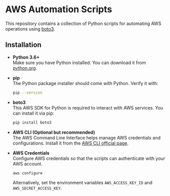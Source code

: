# AWS Automation Scripts

This repository contains a collection of Python scripts for automating AWS operations using [boto3](https://boto3.amazonaws.com/v1/documentation/api/latest/index.html).

## Installation

- **Python 3.6+**  
  Make sure you have Python installed. You can download it from [python.org](https://www.python.org/downloads/).

- **pip**  
  The Python package installer should come with Python. Verify it with:
  ```bash
  pip --version
  ```

- **boto3**  
  This AWS SDK for Python is required to interact with AWS services. You can install it via pip:
  ```bash
  pip install boto3
  ```

- **AWS CLI (Optional but recommended)**  
  The AWS Command Line Interface helps manage AWS credentials and configurations. Install it from the [AWS CLI official page](https://aws.amazon.com/cli/).

- **AWS Credentials**  
  Configure AWS credentials so that the scripts can authenticate with your AWS account.
  ```bash
  aws configure
  ```
  Alternatively, set the environment variables `AWS_ACCESS_KEY_ID` and `AWS_SECRET_ACCESS_KEY`.
